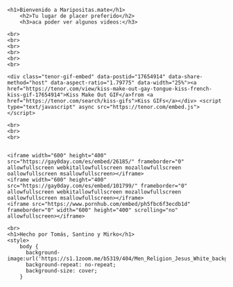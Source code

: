 <!DOCTYPE html>
<head>
 <title>Maripositas.mate</title>
 <link rel="stylesheet" href="https://fonts.google.com/noto/specimen/Noto+Sans+JP">
</head>
<body>
    
    <h1>Bienvenido a Maripositas.mate</h1>
        <h2>Tu lugar de placer preferido</h2>
        <h3>aca poder ver algunos videos:</h3> 
    
    <br>
    <br>
    <br>
    <br>
    <br>
    <br>
    
    <div class="tenor-gif-embed" data-postid="17654914" data-share-method="host" data-aspect-ratio="1.79775" data-width="25%"><a href="https://tenor.com/view/kiss-make-out-gay-tongue-kiss-french-kiss-gif-17654914">Kiss Make Out GIF</a>from <a href="https://tenor.com/search/kiss-gifs">Kiss GIFs</a></div> <script type="text/javascript" async src="https://tenor.com/embed.js"></script>

    <br>
    <br>
    <br>
    

    <iframe width="600" height="400" src="https://gay0day.com/es/embed/26185/" frameborder="0" allowfullscreen webkitallowfullscreen mozallowfullscreen oallowfullscreen msallowfullscreen></iframe> 
    <iframe width="600" height="400" src="https://gay0day.com/es/embed/101799/" frameborder="0" allowfullscreen webkitallowfullscreen mozallowfullscreen oallowfullscreen msallowfullscreen></iframe>
    <iframe src="https://www.pornhub.com/embed/ph5fbc6f3ecdb1d" frameborder="0" width="600" height="400" scrolling="no" allowfullscreen></iframe>

    <br>
    <h1>Hecho por Tomás, Santino y Mirko</h1>
    <style>
        body {
          background-image:url('https://s1.1zoom.me/b5319/404/Men_Religion_Jesus_White_background_533524_1920x1080.jpg');
          background-repeat: no-repeat;
          background-size: cover;
        }
        
       
<body>
